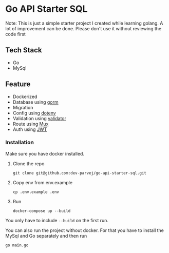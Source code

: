 # Go API Starter SQL

Note: This is just a simple starter project I created while learning golang. A lot of improvement can be done. Please don't use it without reviewing the code first

## Tech Stack
* Go
* MySql

## Feature 
* Dockerized
* Database using [gorm](https://gorm.io/index.html)
* Migration
* Config using [dotenv](https://github.com/joho/godotenv)
* Validation using [validator](https://github.com/go-playground/validator)
* Route using [Mux](https://github.com/gorilla/mux)
* Auth using [JWT](https://github.com/golang-jwt/jwt)

### Installation
Make sure you have docker installed.

1. Clone the repo

    ```git clone git@github.com:dev-parvej/go-api-starter-sql.git```
2. Copy env from env.example

    ```cp .env.example .env```

3. Run

    ```docker-compose up --build```

You only have to include ```--build``` on the first run. 

You can also run the project without docker. For that you have to install the MySql and Go separately and then run 

```go main.go```
